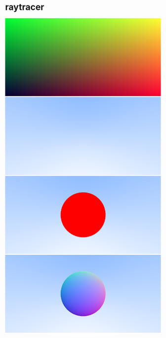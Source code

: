 # raytracer

![generated gradient](https://raw.githubusercontent.com/WarrenGreen/raytracer/master/generated/hello.png)
![background linear blend](https://raw.githubusercontent.com/WarrenGreen/raytracer/master/generated/linear_blend.png)
![spehere without gradient](https://raw.githubusercontent.com/WarrenGreen/raytracer/master/generated/sphere.png)
![spehere with surface normal visualization](https://raw.githubusercontent.com/WarrenGreen/raytracer/master/generated/sphere_surface_normal.png)
